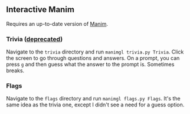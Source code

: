 ## Interactive Manim
Requires an up-to-date version of [Manim](https://github.com/3b1b/manim).
### Trivia ([deprecated](https://github.com/jackdeserrano/trivia_interface))
Navigate to the `trivia` directory and run `manimgl trivia.py Trivia`. Click the screen to go through questions and answers. On a prompt, you can press `g` and then guess what the answer to the prompt is. Sometimes breaks.
### Flags
Navigate to the `flags` directory and run `manimgl flags.py Flags`. It's the same idea as the trivia one, except I didn't see a need for a guess option.
